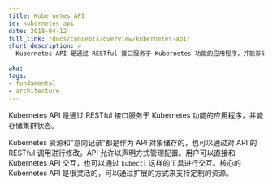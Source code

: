 ```yaml
---
title: Kubernetes API
id: kubernetes-api
date: 2018-04-12
full_link: /docs/concepts/overview/kubernetes-api/
short_description: >
  Kubernetes API 是通过 RESTful 接口服务于 Kubernetes 功能的应用程序，并能存储集群状态。

aka: 
tags:
- fundamental
- architecture
---
```


<!--
---
title: Kubernetes API
id: kubernetes-api
date: 2018-04-12
full_link: /docs/concepts/overview/kubernetes-api/
short_description: >
  The application that serves Kubernetes functionality through a RESTful interface and stores the state of the cluster.

aka: 
tags:
- fundamental
- architecture
---
-->

<!--
 The application that serves Kubernetes functionality through a RESTful interface and stores the state of the cluster.
-->

Kubernetes API 是通过 RESTful 接口服务于 Kubernetes 功能的应用程序，并能存储集群状态。

<!--more--> 

<!--
Kubernetes resources and "records of intent" are all stored as API objects, and modified via RESTful calls to the API. The API allows configuration to be managed in a declarative way. Users can interact with the Kubernetes API directly, or via tools like `kubectl`. The core Kubernetes API is flexible and can also be extended to support custom resources.
-->

Kubernetes 资源和"意向记录"都是作为 API 对象储存的，也可以通过对 API 的 RESTful 调用进行修改。API 允许以声明方式管理配置。用户可以直接和 Kubernetes API 交互，也可以通过 `kubectl` 这样的工具进行交互。核心的 Kubernetes API 是很灵活的，可以通过扩展的方式来支持定制的资源。

